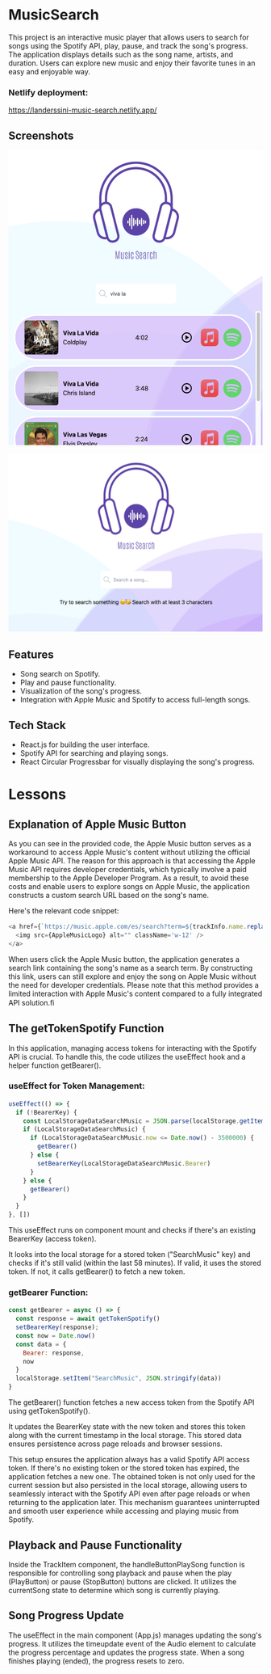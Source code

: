 
# MusicSearch

This project is an interactive music player that allows users to search for songs using the Spotify API, play, pause, and track the song's progress. The application displays details such as the song name, artists, and duration. Users can explore new music and enjoy their favorite tunes in an easy and enjoyable way.

### Netlify deployment:

https://landerssini-music-search.netlify.app/




## Screenshots

![App Screenshot](https://github.com/landerssini/MusicSearch/blob/main/Screenshot_1.png?raw=true)

![App Screenshot](https://github.com/landerssini/MusicSearch/blob/main/Screenshot_2.png?raw=true)


## Features

- Song search on Spotify.
- Play and pause functionality.
- Visualization of the song's progress.
- Integration with Apple Music and Spotify to access full-length songs.


## Tech Stack

- React.js for building the user interface.
- Spotify API for searching and playing songs.
- React Circular Progressbar for visually displaying the song's progress.


# Lessons
## Explanation of Apple Music Button

As you can see in the provided code, the Apple Music button serves as a workaround to access Apple Music's content without utilizing the official Apple Music API. The reason for this approach is that accessing the Apple Music API requires developer credentials, which typically involve a paid membership to the Apple Developer Program. As a result, to avoid these costs and enable users to explore songs on Apple Music, the application constructs a custom search URL based on the song's name.

Here's the relevant code snippet:

```javascript
<a href={`https://music.apple.com/es/search?term=${trackInfo.name.replace(/ /g, '%20')}`}>
  <img src={AppleMusicLogo} alt="" className='w-12' />
</a>
```

When users click the Apple Music button, the application generates a search link containing the song's name as a search term. By constructing this link, users can still explore and enjoy the song on Apple Music without the need for developer credentials. Please note that this method provides a limited interaction with Apple Music's content compared to a fully integrated API solution.ﬁ

## The getTokenSpotify Function

In this application, managing access tokens for interacting with the Spotify API is crucial. To handle this, the code utilizes the useEffect hook and a helper function getBearer().


### useEffect for Token Management:
```javascript
useEffect(() => {
  if (!BearerKey) {
    const LocalStorageDataSearchMusic = JSON.parse(localStorage.getItem("SearchMusic"))
    if (LocalStorageDataSearchMusic) {
      if (LocalStorageDataSearchMusic.now <= Date.now() - 3500000) {
        getBearer()
      } else {
        setBearerKey(LocalStorageDataSearchMusic.Bearer)
      }
    } else {
      getBearer()
    }
  }
}, [])

```
This useEffect runs on component mount and checks if there's an existing BearerKey (access token).

It looks into the local storage for a stored token ("SearchMusic" key) and checks if it's still valid (within the last 58 minutes). If valid, it uses the stored token. If not, it calls getBearer() to fetch a new token.
### getBearer Function:
```javascript
const getBearer = async () => {
  const response = await getTokenSpotify()
  setBearerKey(response);
  const now = Date.now()
  const data = {
    Bearer: response,
    now
  }
  localStorage.setItem("SearchMusic", JSON.stringify(data))
}

```
The getBearer() function fetches a new access token from the Spotify API using getTokenSpotify().

It updates the BearerKey state with the new token and stores this token along with the current timestamp in the local storage. This stored data ensures persistence across page reloads and browser sessions.


This setup ensures the application always has a valid Spotify API access token. If there's no existing token or the stored token has expired, the application fetches a new one. The obtained token is not only used for the current session but also persisted in the local storage, allowing users to seamlessly interact with the Spotify API even after page reloads or when returning to the application later. This mechanism guarantees uninterrupted and smooth user experience while accessing and playing music from Spotify.

## Playback and Pause Functionality

Inside the TrackItem component, the handleButtonPlaySong function is responsible for controlling song playback and pause when the play (PlayButton) or pause (StopButton) buttons are clicked. It utilizes the currentSong state to determine which song is currently playing.

## Song Progress Update

The useEffect in the main component (App.js) manages updating the song's progress. It utilizes the timeupdate event of the Audio element to calculate the progress percentage and updates the progress state. When a song finishes playing (ended), the progress resets to zero.